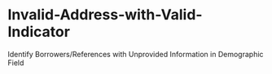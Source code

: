 # Invalid-Address-with-Valid-Indicator
Identify Borrowers/References with Unprovided Information in Demographic Field
